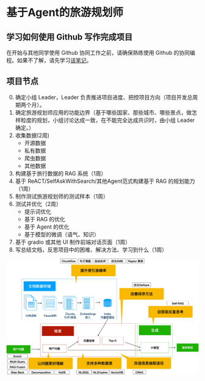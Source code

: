 # 基于Agent的旅游规划师

## 学习如何使用 Github 写作完成项目
在开始与其他同学使用 Github 协同工作之前，请确保熟练使用 Github 的协同编程。如果不了解，请先学习[该笔记](./cowork-with-github.md)。

## 项目节点
0. 确定小组 Leader，Leader 负责推进项目进度、把控项目方向（项目开发总周期两个月）。
1. 确定旅游规划师应用的功能边界（基于哪些国家、那些城市、哪些景点，做怎样粒度的规划，小组讨论达成一致，在不能完全达成共识时，由小组 Leader 确定。）
2. 收集数据(2周)
   - 开源数据
   - 私有数据
   - 爬虫数据
   - 其他数据
3. 构建基于旅行数据的 RAG 系统（1周）
4. 基于 ReACT/SelfAskWithSearch/其他Agent范式构建基于 RAG 的规划能力（1周）
5. 制作测试旅游规划师的测试样本（1周）
6. 测试并优化（2周）
   - 提示词优化
   - 基于 RAG 的优化
   - 基于 Agent 的优化
   - 基于模型的微调（语气、知识）
7. 基于 gradio 或其他 UI 制作前端对话页面（1周）
8. 写总结文档，反思项目中的困难、解决方法、学习到什么（1周）
   
![RAG 改进思路](./rag-conclusion.jpg)
